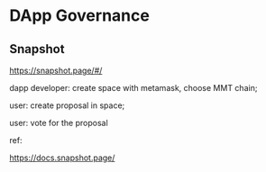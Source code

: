 # DApp Governance

## Snapshot

https://snapshot.page/#/

dapp developer: create space with metamask, choose MMT chain;

user: create proposal in space; 

user: vote for the proposal


ref:

https://docs.snapshot.page/
